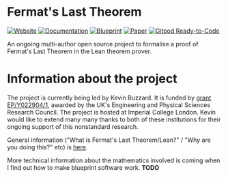 # Fermat's Last Theorem

[![Website](https://img.shields.io/badge/Website-ready-green)](https://ImperialCollegeLondon.github.io/FLT/) [![Documentation](https://img.shields.io/badge/Documentation-passing-green)](https://ImperialCollegeLondon.github.io/FLT/docs/) [![Blueprint](https://img.shields.io/badge/Blueprint-WIP-blue)](https://ImperialCollegeLondon.github.io/FLT/blueprint/)  [![Paper](https://img.shields.io/badge/Paper-WIP-blue)](https://ImperialCollegeLondon.github.io/FLT/blueprint.pdf) [![Gitpod Ready-to-Code](https://img.shields.io/badge/Gitpod-ready--to--code-blue?logo=gitpod)](https://gitpod.io/#https://github.com/ImperialCollegeLondon/FLT)

An ongoing multi-author open source project to formalise a proof of Fermat's Last Theorem in the Lean theorem prover. 

# Information about the project

The project is currently being led by Kevin Buzzard. It is funded by [grant EP/Y022904/1](https://gow.epsrc.ukri.org/NGBOViewGrant.aspx?GrantRef=EP/Y022904/1), awarded by the UK's Engineering and Physical Sciences Research Council. The project is hosted at Imperial College London. Kevin would like to extend many many thanks to both of these institutions for their ongoing support of this nonstandard research.

General information ("What is Fermat's Last Theorem/Lean?" / "Why are you doing this?" etc) is [here](GENERAL.md).

More technical information about the mathematics involved is coming when I find out how to make blueprint software work. **TODO**
